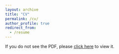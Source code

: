 ```yaml
---
layout: archive
title: "CV"
permalink: /cv/
author_profile: true
redirect_from:
  - /resume
---
```


<html>
<head>
  <title>Redirect to PDF Viewer</title>
  <script>
    // Redirect to the PDF's URL as soon as the page loads
    window.onload = function() {
      window.location.href = '/files/Jay_Bailey.pdf';
      // This will take the user directly to the PDF viewer in their browser.
    };
  </script>
</head>
<body>
  <p>If you do not see the PDF, please <a href="/files/Jay_Bailey.pdf">click here</a> to view it.</p>
</body>
</html>
